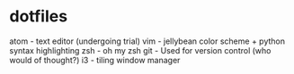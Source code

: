 # dotfiles
atom - text editor (undergoing trial)
vim - jellybean color scheme + python syntax highlighting
zsh - oh my zsh
git - Used for version control (who would of thought?)
i3 - tiling window manager
